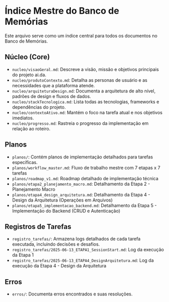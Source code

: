 # Índice Mestre do Banco de Memórias

Este arquivo serve como um índice central para todos os documentos no Banco de Memórias.

## Núcleo (Core)
- `nucleo/visaoGeral.md`: Descreve a visão, missão e objetivos principais do projeto ai.da.
- `nucleo/produtoContexto.md`: Detalha as personas de usuário e as necessidades que a plataforma atende.
- `nucleo/arquiteturaDesign.md`: Documenta a arquitetura de alto nível, padrões de design e fluxos de dados.
- `nucleo/stackTecnologica.md`: Lista todas as tecnologias, frameworks e dependências do projeto.
- `nucleo/contextoAtivo.md`: Mantém o foco na tarefa atual e nos objetivos imediatos.
- `nucleo/progresso.md`: Rastreia o progresso da implementação em relação ao roteiro.

## Planos
- `planos/`: Contém planos de implementação detalhados para tarefas específicas.
- `planos/workflow_master.md`: Fluxo de trabalho mestre com 7 etapas x 7 tarefas
- `planos/roadmap_v1.md`: Roadmap detalhado de implementação técnica
- `planos/etapa2_planejamento_macro.md`: Detalhamento da Etapa 2 - Planejamento Macro
- `planos/etapa4_design_arquitetura.md`: Detalhamento da Etapa 4 - Design da Arquitetura (Operações em Arquivos)
- `planos/etapa5_implementacao_backend.md`: Detalhamento da Etapa 5 - Implementação do Backend (CRUD e Autenticação)

## Registros de Tarefas
- `registro_tarefas/`: Armazena logs detalhados de cada tarefa executada, incluindo decisões e desafios.
- `registro_tarefas/2025-06-13_ETAPA1_SessionStart.md`: Log da execução da Etapa 1
- `registro_tarefas/2025-06-13_ETAPA4_DesignArquitetura.md`: Log da execução da Etapa 4 - Design da Arquitetura

## Erros
- `erros/`: Documenta erros encontrados e suas resoluções.